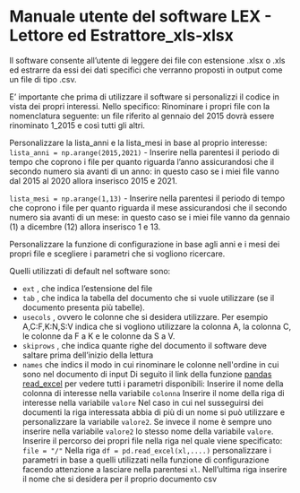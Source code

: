 # Manuale utente del software LEX - Lettore ed Estrattore_xls-xlsx

Il software consente all’utente di leggere dei file con estensione .xlsx o .xls ed estrarre da essi dei dati specifici che verranno proposti in output come un file di tipo .csv.

E’ importante che prima di utilizzare il software si personalizzi il codice in vista dei propri interessi. Nello specifico:
Rinominare i propri file con la nomenclatura seguente: un file riferito al gennaio del 2015 dovrà essere rinominato 1_2015 e così tutti gli altri.

Personalizzare la lista_anni e la lista_mesi in base al proprio interesse: 
`lista_anni = np.arange(2015,2021)` - Inserire nella parentesi il periodo di tempo che coprono i file per quanto riguarda l’anno assicurandosi che il secondo numero sia avanti di un anno: in questo caso se i miei file vanno dal 2015 al 2020 allora inserisco 2015 e 2021.

`lista_mesi = np.arange(1,13)` - Inserire nella parentesi il periodo di tempo che coprono i file per quanto riguarda il mese assicurandosi che il secondo numero sia avanti di un mese: in questo caso se i miei file vanno da gennaio (1) a dicembre (12)  allora inserisco 1 e 13.

Personalizzare la funzione di configurazione in base agli anni e i mesi dei propri file e scegliere i parametri che si vogliono ricercare. 

Quelli utilizzati di default nel software sono:
* `ext` , che indica l’estensione del file 
* `tab` , che indica la tabella del documento che si vuole utilizzare (se il documento presenta più tabelle).
* `usecols` , ovvero le colonne che si desidera utilizzare. Per esempio A,C:F,K:N,S:V indica che si vogliono utilizzare la colonna A, la colonna C, le colonne da F a K e le colonne da S a V.
* `skiprows` , che indica quante righe del documento il software deve saltare prima dell’inizio della lettura
* `names` che indics il modo in cui rinominare le colonne nell'ordine in cui sono nel documento di input
Di seguito il link della funzione [pandas read_excel](https://pandas.pydata.org/pandas-docs/stable/reference/api/pandas.read_excel.html ) per vedere tutti i parametri      disponibili: 
Inserire il nome della colonna di interesse nella variabile `colonna`
Inserire il nome della riga di interesse nella variabile `valore`
Nel caso in cui nel susseguirsi dei documenti la riga interessata abbia di più di un nome si può utilizzare e personalizzare la variabile `valore2`. Se invece il nome è sempre uno inserire nella variabile `valore2` lo stesso nome della variabile `valore`.
Inserire il percorso dei propri file nella riga nel quale viene specificato:  `file = "/"`
Nella riga `df = pd.read_excel(xl,....)` personalizzare i parametri in base a quelli utilizzati nella funzione di configurazione facendo attenzione a lasciare nella parentesi `xl`.
Nell’ultima riga inserire il nome che si desidera per il proprio documento csv

